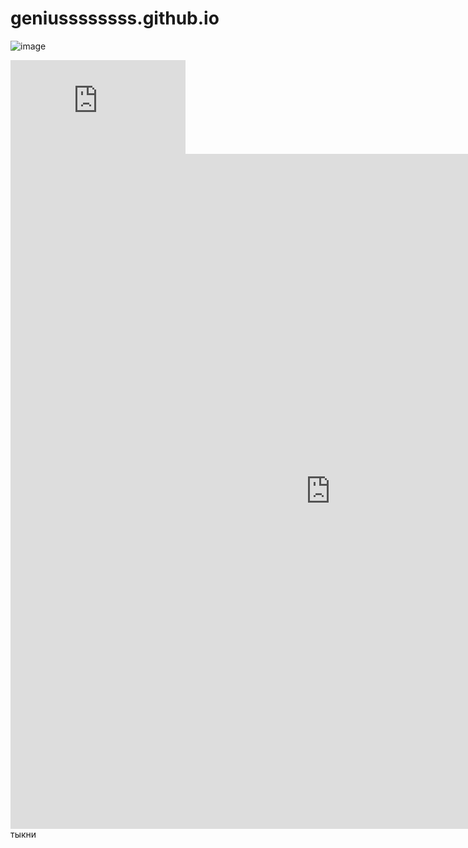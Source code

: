 # geniussssssss.github.io
![image](https://user-images.githubusercontent.com/115533532/207258477-239771c9-8c14-4afc-8092-23bd28dd9773.png)
<iframe  frameborder="no" scrolling="no" width="280" height="150" src="https://yandex.ru/time/widget/?geoid=11353&lang=ru&layout=horiz&type=analog&face=serif"></iframe>


<iframe width="1024" height="1080"src="https://miro.com/app/live-embed/uXjVPEfTj-k=/?moveToViewport=-6536,-2216,11929,6020&embedId=691628939341" frameborder="0" scrolling="no" allowfullscreen></iframe>
<style> .button_1670219830657 {
    display: inline-block !important;
    text-decoration: none !important;
    background-color: #ff0000 !important;
    color: #0000ff !important; border: 7px solid #0000ff !important;
    border-radius: 47px !important;
    font-size: 58px !important; padding: 15px 50px !important;
    transition: all 1.2s ease !important;
    }
 
.button_1670219830657:hover{ 
text-decoration: none !important; 
background-color: #0000ff !important;
 color: #ff0000 !important;
 border-color: #ff0000 !important; }
 </style> тыкни
